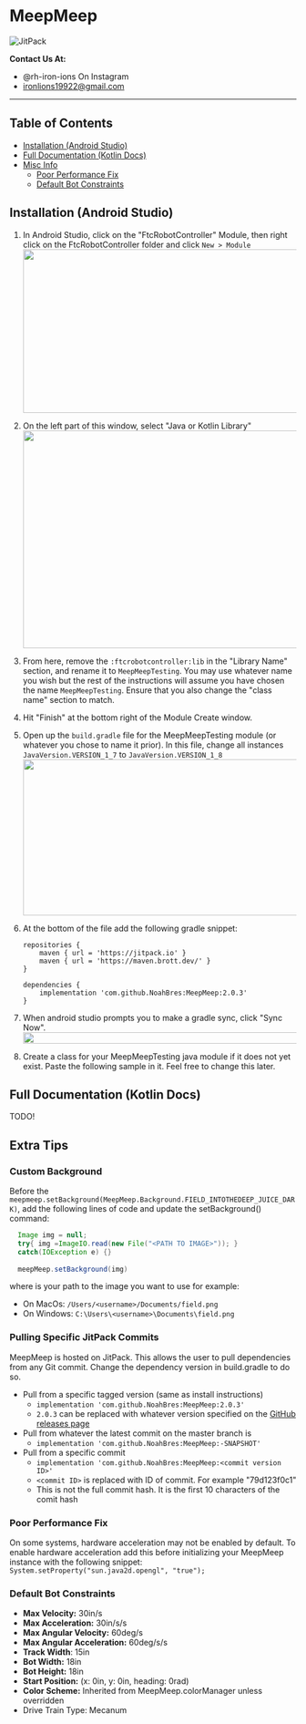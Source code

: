 # MeepMeep

![JitPack](https://img.shields.io/jitpack/version/com.github.rh-robotics/MeepMeep?style=for-the-badge&logo=jitpack)

**Contact Us At:**

- @rh-iron-ions On Instagram
- ironlions19922@gmail.com

---

## Table of Contents

- [Installation (Android Studio)](#installation-android-studio)
- [Full Documentation (Kotlin Docs)](#full-documentation-kotlin-docs)
- [Misc Info](#extra-tips)
    - [Poor Performance Fix](#poor-performance-fix)
    - [Default Bot Constraints](#default-bot-constraints)

## Installation (Android Studio)

1. In Android Studio, click on the "FtcRobotController" Module, then right click on the
   FtcRobotController folder and click `New > Module`
   <img src="/images/readme/installationStep1.png" width="751" height="287"/>
2. On the left part of this window, select "Java or Kotlin Library"
   <img src="/images/readme/installationStep2.png" width="544" height="382"/>

3. From here, remove the `:ftcrobotcontroller:lib` in the "Library Name" section, and rename it
   to `MeepMeepTesting`. You may use whatever name you wish but the rest of the instructions will
   assume you have chosen the name `MeepMeepTesting`. Ensure that you also change the "class name"
   section to match.

4. Hit "Finish" at the bottom right of the Module Create window.

5. Open up the `build.gradle` file for the MeepMeepTesting module (or whatever you chose to name it
   prior). In this file, change all instances `JavaVersion.VERSION_1_7` to `JavaVersion.VERSION_1_8`
   <img src="/images/readme/installationStep5.png" width="566" height="274"/>

6. At the bottom of the file add the following gradle snippet:

    ```
    repositories {
        maven { url = 'https://jitpack.io' }
        maven { url = 'https://maven.brott.dev/' }
    }
    
    dependencies {
        implementation 'com.github.NoahBres:MeepMeep:2.0.3'
    }
    ```

7. When android studio prompts you to make a gradle sync, click "Sync Now".
   <img src="/images/readme/installationStep7.png" width="644" height="20"/>

8. Create a class for your MeepMeepTesting java module if it does not yet exist. Paste the following
   sample in it. Feel free to change this later.

## Full Documentation (Kotlin Docs)

TODO!

## Extra Tips

### Custom Background

Before the `meepmeep.setBackground(MeepMeep.Background.FIELD_INTOTHEDEEP_JUICE_DARK)`, add the
following
lines of code and update the setBackground() command:

```java
  Image img = null;
  try{ img =ImageIO.read(new File("<PATH TO IMAGE>")); }
  catch(IOException e) {}
  
  meepMeep.setBackground(img)
```

where <PATH TO IMAGE> is your path to the image you want to use for example:

- On MacOs: `/Users/<username>/Documents/field.png`
- On Windows: `C:\Users\<username>\Documents\field.png`

### Pulling Specific JitPack Commits

MeepMeep is hosted on JitPack. This allows the user to pull dependencies from any Git commit. Change
the dependency version in build.gradle to do so.

- Pull from a specific tagged version (same as install instructions)
    - `implementation 'com.github.NoahBres:MeepMeep:2.0.3'`
    - `2.0.3` can be replaced with whatever version specified on
      the [GitHub releases page](https://github.com/NoahBres/MeepMeep/releases)
- Pull from whatever the latest commit on the master branch is
    - `implementation 'com.github.NoahBres:MeepMeep:-SNAPSHOT'`
- Pull from a specific commit
    - `implementation 'com.github.NoahBres:MeepMeep:<commit version ID>'`
    - `<commit ID>` is replaced with ID of commit. For example "79d123f0c1"
    - This is not the full commit hash. It is the first 10 characters of the comit hash

### Poor Performance Fix

On some systems, hardware acceleration may not be enabled by default. To enable hardware
acceleration add this before initializing your MeepMeep instance with the following snippet:
`System.setProperty("sun.java2d.opengl", "true");`

### Default Bot Constraints

- **Max Velocity:** 30in/s
- **Max Acceleration:** 30in/s/s
- **Max Angular Velocity:** 60deg/s
- **Max Angular Acceleration:** 60deg/s/s
- **Track Width**: 15in
- **Bot Width:** 18in
- **Bot Height:** 18in
- **Start Position:** (x: 0in, y: 0in, heading: 0rad)
- **Color Scheme:** Inherited from MeepMeep.colorManager unless overridden
- Drive Train Type: Mecanum